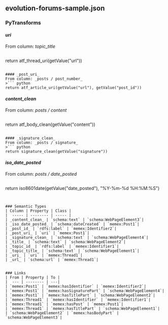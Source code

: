 ## evolution-forums-sample.json

### PyTransforms
#### _uri_
From column: _topic_title_
>``` python
return atf_thread_uri(getValue("url"))
```

#### _post_uri_
From column: _posts / post_number_
>``` python
return atf_article_uri(getValue("url"), getValue("post_id"))
```

#### _content_clean_
From column: _posts / content_
>``` python
return atf_body_clean(getValue("content"))
```

#### _signature_clean_
From column: _posts / signature_
>``` python
return signature_clean(getValue("signature"))
```

#### _iso_date_posted_
From column: _posts / date_posted_
>``` python
return iso8601date(getValue("date_posted"), "%Y-%m-%d %H:%M:%S")
```


### Semantic Types
| Column | Property | Class |
|  ----- | -------- | ----- |
| _content_clean_ | `schema:text` | `schema:WebPageElement3`|
| _iso_date_posted_ | `schema:dateCreated` | `memex:Post1`|
| _post_id_ | `rdfs:label` | `memex:Identifier2`|
| _post_uri_ | `uri` | `memex:Post1`|
| _signature_clean_ | `schema:text` | `schema:WebPageElement4`|
| _title_ | `schema:text` | `schema:WebPageElement2`|
| _topic_id_ | `rdfs:label` | `memex:Identifier1`|
| _topic_title_ | `schema:text` | `schema:WebPageElement1`|
| _uri_ | `uri` | `memex:Thread1`|
| _url_ | `schema:url` | `memex:Thread1`|


### Links
| From | Property | To |
|  --- | -------- | ---|
| `memex:Post1` | `memex:hasIdentifier` | `memex:Identifier2`|
| `memex:Post1` | `memex:hasSignaturePart` | `schema:WebPageElement4`|
| `memex:Post1` | `memex:hasTitlePart` | `schema:WebPageElement2`|
| `memex:Thread1` | `memex:hasIdentifier` | `memex:Identifier1`|
| `memex:Thread1` | `memex:hasPost` | `memex:Post1`|
| `memex:Thread1` | `memex:hasTitlePart` | `schema:WebPageElement1`|
| `schema:WebPageElement2` | `memex:hasBodyPart` | `schema:WebPageElement3`|
